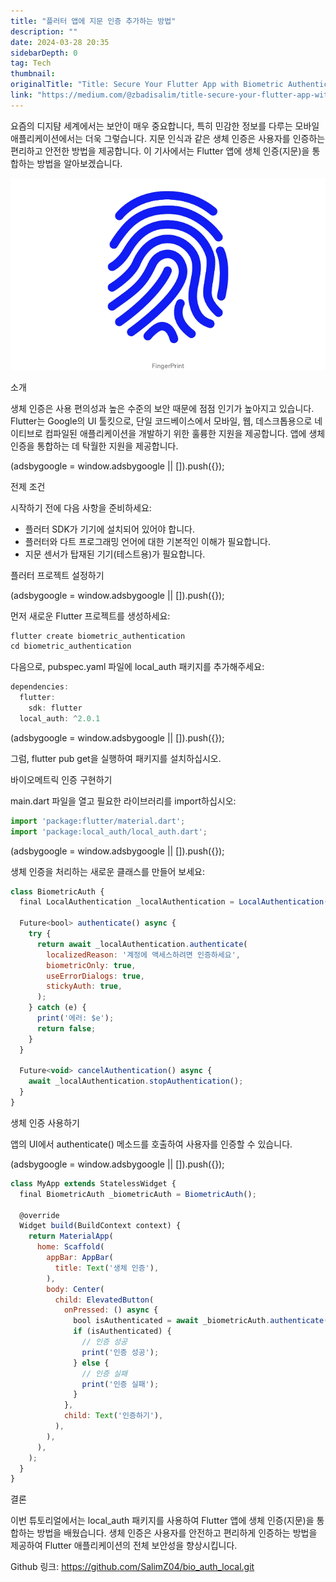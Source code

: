 ```yaml
---
title: "플러터 앱에 지문 인증 추가하는 방법"
description: ""
date: 2024-03-28 20:35
sidebarDepth: 0
tag: Tech
thumbnail: 
originalTitle: "Title: Secure Your Flutter App with Biometric Authentication (Fingerprint)"
link: "https://medium.com/@zbadisalim/title-secure-your-flutter-app-with-biometric-authentication-fingerprint-28598c358114"
---
```



요즘의 디지턈 세계에서는 보안이 매우 중요합니다, 특히 민감한 정보를 다루는 모바일 애플리케이션에서는 더욱 그렇습니다. 지문 인식과 같은 생체 인증은 사용자를 인증하는 편리하고 안전한 방법을 제공합니다. 이 기사에서는 Flutter 앱에 생체 인증(지문)을 통합하는 방법을 알아보겠습니다.

![이미지](./img/TitleSecureYourFlutterAppwithBiometricAuthenticationFingerprint_0.png)

소개

생체 인증은 사용 편의성과 높은 수준의 보안 때문에 점점 인기가 높아지고 있습니다. Flutter는 Google의 UI 툴킷으로, 단일 코드베이스에서 모바일, 웹, 데스크톱용으로 네이티브로 컴파일된 애플리케이션을 개발하기 위한 훌륭한 지원을 제공합니다. 앱에 생체 인증을 통합하는 데 탁월한 지원을 제공합니다.

<!-- ui-log 수평형 -->
<ins class="adsbygoogle"
  style="display:block"
  data-ad-client="ca-pub-4877378276818686"
  data-ad-slot="9743150776"
  data-ad-format="auto"
  data-full-width-responsive="true"></ins>
<component is="script">
(adsbygoogle = window.adsbygoogle || []).push({});
</component>

전제 조건

시작하기 전에 다음 사항을 준비하세요:

- 플러터 SDK가 기기에 설치되어 있어야 합니다.
- 플러터와 다트 프로그래밍 언어에 대한 기본적인 이해가 필요합니다.
- 지문 센서가 탑재된 기기(테스트용)가 필요합니다.

플러터 프로젝트 설정하기

<!-- ui-log 수평형 -->
<ins class="adsbygoogle"
  style="display:block"
  data-ad-client="ca-pub-4877378276818686"
  data-ad-slot="9743150776"
  data-ad-format="auto"
  data-full-width-responsive="true"></ins>
<component is="script">
(adsbygoogle = window.adsbygoogle || []).push({});
</component>

먼저 새로운 Flutter 프로젝트를 생성하세요:

```js
flutter create biometric_authentication
cd biometric_authentication          
```

다음으로, pubspec.yaml 파일에 local_auth 패키지를 추가해주세요:

```js
dependencies:
  flutter:
    sdk: flutter
  local_auth: ^2.0.1
```

<!-- ui-log 수평형 -->
<ins class="adsbygoogle"
  style="display:block"
  data-ad-client="ca-pub-4877378276818686"
  data-ad-slot="9743150776"
  data-ad-format="auto"
  data-full-width-responsive="true"></ins>
<component is="script">
(adsbygoogle = window.adsbygoogle || []).push({});
</component>

그럼, flutter pub get을 실행하여 패키지를 설치하십시오.

바이오메트릭 인증 구현하기

main.dart 파일을 열고 필요한 라이브러리를 import하십시오:

```js
import 'package:flutter/material.dart';
import 'package:local_auth/local_auth.dart';
```

<!-- ui-log 수평형 -->
<ins class="adsbygoogle"
  style="display:block"
  data-ad-client="ca-pub-4877378276818686"
  data-ad-slot="9743150776"
  data-ad-format="auto"
  data-full-width-responsive="true"></ins>
<component is="script">
(adsbygoogle = window.adsbygoogle || []).push({});
</component>

생체 인증을 처리하는 새로운 클래스를 만들어 보세요:

```js
class BiometricAuth {
  final LocalAuthentication _localAuthentication = LocalAuthentication();

  Future<bool> authenticate() async {
    try {
      return await _localAuthentication.authenticate(
        localizedReason: '계정에 액세스하려면 인증하세요',
        biometricOnly: true,
        useErrorDialogs: true,
        stickyAuth: true,
      );
    } catch (e) {
      print('에러: $e');
      return false;
    }
  }

  Future<void> cancelAuthentication() async {
    await _localAuthentication.stopAuthentication();
  }
}
```

생체 인증 사용하기

앱의 UI에서 authenticate() 메소드를 호출하여 사용자를 인증할 수 있습니다.

<!-- ui-log 수평형 -->
<ins class="adsbygoogle"
  style="display:block"
  data-ad-client="ca-pub-4877378276818686"
  data-ad-slot="9743150776"
  data-ad-format="auto"
  data-full-width-responsive="true"></ins>
<component is="script">
(adsbygoogle = window.adsbygoogle || []).push({});
</component>

```js
class MyApp extends StatelessWidget {
  final BiometricAuth _biometricAuth = BiometricAuth();

  @override
  Widget build(BuildContext context) {
    return MaterialApp(
      home: Scaffold(
        appBar: AppBar(
          title: Text('생체 인증'),
        ),
        body: Center(
          child: ElevatedButton(
            onPressed: () async {
              bool isAuthenticated = await _biometricAuth.authenticate();
              if (isAuthenticated) {
                // 인증 성공
                print('인증 성공');
              } else {
                // 인증 실패
                print('인증 실패');
              }
            },
            child: Text('인증하기'),
          ),
        ),
      ),
    );
  }
}
```

결론

이번 튜토리얼에서는 local_auth 패키지를 사용하여 Flutter 앱에 생체 인증(지문)을 통합하는 방법을 배웠습니다. 생체 인증은 사용자를 안전하고 편리하게 인증하는 방법을 제공하여 Flutter 애플리케이션의 전체 보안성을 향상시킵니다.

Github 링크: https://github.com/SalimZ04/bio_auth_local.git